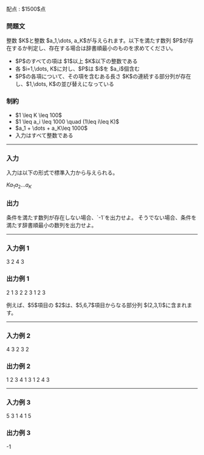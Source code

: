 
<div>

<span>

<span>

<p>
配点 : $1500$点
</p>

<div>

<section>

### **問題文**

<p>
整数 $K$と整数 $a_1,\dots, a_K$が与えられます。以下を満たす数列 $P$が存在するか判定し、存在する場合は辞書順最小のものを求めてください。
</p>

<ul>

<li>
$P$のすべての項は $1$以上 $K$以下の整数である
</li>

<li>
各 $i=1,\dots, K$に対し、$P$は $i$を $a_i$個含む
</li>

<li>
$P$の各項について、その項を含むある長さ $K$の連続する部分列が存在し、$1,\dots, K$の並び替えになっている
</li>

</ul>

</section>

</div>

<div>

<section>

### **制約**

<ul>

<li>
$1 \leq K \leq 100$
</li>

<li>
$1 \leq a_i \leq 1000 \quad (1\leq i\leq K)$
</li>

<li>
$a_1 + \dots + a_K\leq 1000$
</li>

<li>
入力はすべて整数である
</li>

</ul>

</section>

</div>

---

<div>

<div>

<section>

### **入力**

<p>
入力は以下の形式で標準入力から与えられる。
</p>

<div>

$K$$a_1$$a_2$$\dots$$a_K$
</div>

</section>

</div>

<div>

<section>

### **出力**

<p>
条件を満たす数列が存在しない場合、`-1`を出力せよ。
そうでない場合、条件を満たす辞書順最小の数列を出力せよ。
</p>

</section>

</div>

</div>

---

<div>

<section>

### **入力例 1**

<div>

3
2 4 3

</div>

</section>

</div>

<div>

<section>

### **出力例 1**

<div>

2 1 3 2 2 3 1 2 3 

</div>

<p>
例えば、$5$項目の $2$は、$5,6,7$項目からなる部分列 $(2,3,1)$に含まれます。
</p>

</section>

</div>

---

<div>

<section>

### **入力例 2**

<div>

4
3 2 3 2

</div>

</section>

</div>

<div>

<section>

### **出力例 2**

<div>

1 2 3 4 1 3 1 2 4 3 

</div>

</section>

</div>

---

<div>

<section>

### **入力例 3**

<div>

5
3 1 4 1 5

</div>

</section>

</div>

<div>

<section>

### **出力例 3**

<div>

-1

</div>

</section>

</div>

</span>

</span>

</div>
